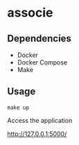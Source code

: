# associe

## Dependencies

- Docker
- Docker Compose
- Make

## Usage

```
make up
```
Access the application

http://127.0.0.1:5000/
